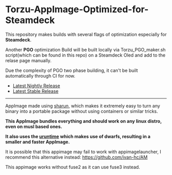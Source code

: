 # Torzu-AppImage-Optimized-for-Steamdeck

This repository makes builds with several flags of optimization especially for **Steamdeck**.

Another **PGO** optimization Build will be built locally via Torzu_PGO_maker.sh script(which can be found in this repo) on a Steamdeck Oled and add to the relase page manually.

Due the complexity of PGO two phase building, it can't be built automatically through CI for now.

* [Latest Nightly Release](https://github.com/pflyly/Torzu-AppImage/releases/tag/nightly)
* [Latest Stable Release](https://github.com/pflyly/Torzu-AppImage/releases/latest)

---------------------------------------------------------------

AppImage made using [sharun](https://github.com/VHSgunzo/sharun), which makes it extremely easy to turn any binary into a portable package without using containers or similar tricks.

**This AppImage bundles everything and should work on any linux distro, even on musl based ones.**

**It also uses the [uruntime](https://github.com/VHSgunzo/uruntime) which makes use of dwarfs, resulting in a smaller and faster AppImage.**

It is possible that this appimage may fail to work with appimagelauncher, I recommend this alternative instead: https://github.com/ivan-hc/AM

This appimage works without fuse2 as it can use fuse3 instead.
